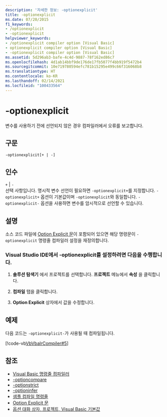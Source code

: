 ```yaml
---
description: '자세한 정보: -optionexplicit'
title: -optionexplicit
ms.date: 07/20/2015
f1_keywords:
- /optionexplicit
- -optionexplicit
helpviewer_keywords:
- /optionexplicit compiler option [Visual Basic]
- optionexplicit compiler option [Visual Basic]
- -optionexplicit compiler option [Visual Basic]
ms.assetid: 5d296ab3-bafe-4c4d-9887-78f162ed86c7
ms.openlocfilehash: 4d1ab14bbf9de176de17fb5077f4bb919f5472b4
ms.sourcegitcommit: 10e719780594efc781b15295e499c66f316068b8
ms.translationtype: HT
ms.contentlocale: ko-KR
ms.lasthandoff: 02/14/2021
ms.locfileid: "100433564"
---
```

# <a name="-optionexplicit"></a>-optionexplicit

변수를 사용하기 전에 선언되지 않은 경우 컴파일러에서 오류를 보고합니다.  
  
## <a name="syntax"></a>구문  
  
```console  
-optionexplicit[+ | -]  
```  
  
## <a name="arguments"></a>인수  

 `+` &#124; `-`  
 선택 사항입니다. 명시적 변수 선언이 필요하면 `-optionexplicit+`를 지정합니다. `-optionexplicit+` 옵션이 기본값이며 `-optionexplicit`와 동일합니다. `-optionexplicit-` 옵션을 사용하면 변수를 암시적으로 선언할 수 있습니다.  
  
## <a name="remarks"></a>설명  

 소스 코드 파일에 [Option Explicit 문](../../language-reference/statements/option-explicit-statement.md)이 포함되어 있으면 해당 명령문이 `-optionexplicit` 명령줄 컴파일러 설정을 재정의합니다.  
  
### <a name="to-set--optionexplicit-in-the-visual-studio-ide"></a>Visual Studio IDE에서 -optionexplicit를 설정하려면 다음을 수행합니다.  
  
1. **솔루션 탐색기** 에서 프로젝트를 선택합니다. **프로젝트** 메뉴에서 **속성** 을 클릭합니다.
  
2. **컴파일** 탭을 클릭합니다.  
  
3. **Option Explicit** 상자에서 값을 수정합니다.  
  
## <a name="example"></a>예제  

 다음 코드는 `-optionexplicit-`가 사용될 때 컴파일됩니다.  
  
 [!code-vb[VbVbalrCompiler#5](~/samples/snippets/visualbasic/VS_Snippets_VBCSharp/VbVbalrCompiler/VB/OptionExplicitOff.vb#5)]  
  
## <a name="see-also"></a>참조

- [Visual Basic 명령줄 컴파일러](index.md)
- [-optioncompare](optioncompare.md)
- [-optionstrict](optionstrict.md)
- [-optioninfer](optioninfer.md)
- [샘플 컴파일 명령줄](sample-compilation-command-lines.md)
- [Option Explicit 문](../../language-reference/statements/option-explicit-statement.md)
- [옵션 대화 상자, 프로젝트, Visual Basic 기본값](/visualstudio/ide/reference/visual-basic-defaults-projects-options-dialog-box)
